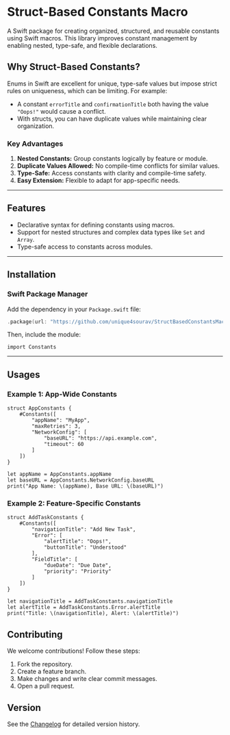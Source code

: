 # Struct-Based Constants Macro

A Swift package for creating organized, structured, and reusable constants using Swift macros. This library improves constant management by enabling nested, type-safe, and flexible declarations.

## Why Struct-Based Constants?

Enums in Swift are excellent for unique, type-safe values but impose strict rules on uniqueness, which can be limiting. For example:
- A constant `errorTitle` and `confirmationTitle` both having the value `"Oops!"` would cause a conflict.
- With structs, you can have duplicate values while maintaining clear organization.

### Key Advantages
1. **Nested Constants:** Group constants logically by feature or module.
2. **Duplicate Values Allowed:** No compile-time conflicts for similar values.
3. **Type-Safe:** Access constants with clarity and compile-time safety.
4. **Easy Extension:** Flexible to adapt for app-specific needs.

---

## Features

- Declarative syntax for defining constants using macros.
- Support for nested structures and complex data types like `Set` and `Array`.
- Type-safe access to constants across modules.

---

## Installation

### Swift Package Manager
Add the dependency in your `Package.swift` file:
```swift
.package(url: "https://github.com/unique4sourav/StructBasedConstantsMacro.git", from: "1.0.0")
```
Then, include the module:
```
import Constants
```

---

## Usages

### Example 1: App-Wide Constants

```
struct AppConstants {
    #Constants([
        "appName": "MyApp",
        "maxRetries": 3,
        "NetworkConfig": [
            "baseURL": "https://api.example.com",
            "timeout": 60
        ]
    ])
}

let appName = AppConstants.appName
let baseURL = AppConstants.NetworkConfig.baseURL
print("App Name: \(appName), Base URL: \(baseURL)")
```

### Example 2: Feature-Specific Constants

```
struct AddTaskConstants {
    #Constants([
        "navigationTitle": "Add New Task",
        "Error": [
            "alertTitle": "Oops!",
            "buttonTitle": "Understood"
        ],
        "FieldTitle": [
            "dueDate": "Due Date",
            "priority": "Priority"
        ]
    ])
}

let navigationTitle = AddTaskConstants.navigationTitle
let alertTitle = AddTaskConstants.Error.alertTitle
print("Title: \(navigationTitle), Alert: \(alertTitle)")
```

## Contributing
We welcome contributions! Follow these steps:

1. Fork the repository.
2. Create a feature branch.
3. Make changes and write clear commit messages.
4. Open a pull request.

## Version
See the [Changelog](CHANGELOG.md) for detailed version history.
